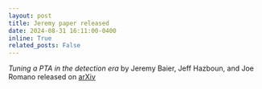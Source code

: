```yaml
---
layout: post
title: Jeremy paper released
date: 2024-08-31 16:11:00-0400
inline: True
related_posts: False
---
```


_Tuning a PTA in the detection era_ by Jeremy Baier, Jeff Hazboun, and Joe Romano released on [arXiv](https://arxiv.org/abs/2409.00336)
